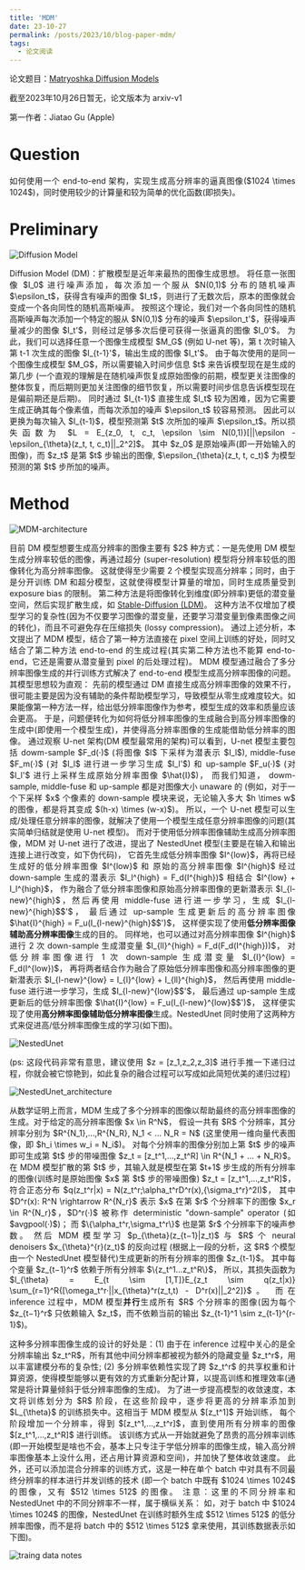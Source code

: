 ```yaml
---
title: 'MDM'
date: 23-10-27
permalink: /posts/2023/10/blog-paper-mdm/
tags:
  - 论文阅读
---
```


<p style="text-align:justify; text-justify:inter-ideograph;"> 论文题目：<a href="https://arxiv.org/abs/2310.15111" target="_blank" title="MDM">Matryoshka Diffusion Models</a></p>

<p style="text-align:justify; text-justify:inter-ideograph;">截至2023年10月26日暂无，论文版本为 arxiv-v1</p>

第一作者：Jiatao Gu (Apple)

Question
===

<p style="text-align:justify; text-justify:inter-ideograph;">如何使用一个 end-to-end 架构，实现生成高分辨率的逼真图像($1024 \times 1024$)，同时使用较少的计算量和较为简单的优化函数(即损失)。</p>

Preliminary
===

![Diffusion Model](/images/paper_ControlNet_Diffusion_Model.jpg)

<p style="text-align:justify; text-justify:inter-ideograph;"> Diffusion Model (DM)：扩散模型是近年来最热的图像生成思想。
将任意一张图像 $I_0$ 进行噪声添加，每次添加一个服从 $N(0,1)$ 分布的随机噪声 $\epsilon_t$，获得含有噪声的图像 $I_t$，则进行了无数次后，原本的图像就会变成一个各向同性的随机高斯噪声。
按照这个理论，我们对一个各向同性的随机高斯噪声每次添加一个特定的服从 $N(0,1)$ 分布的噪声 $\epsilon_t'$，获得噪声量减少的图像 $I_t'$，则经过足够多次后便可获得一张逼真的图像 $I_0'$。
为此，我们可以选择任意一个图像生成模型 $M_G$ (例如 U-net 等)，第 t 次时输入第 t-1 次生成的图像 $I_{t-1}'$，输出生成的图像 $I_t'$。
由于每次使用的是同一个图像生成模型 $M_G$，所以需要输入时间步信息 $t$ 来告诉模型现在是生成的第几步
(一个直观的理解是在随机噪声恢复成原始图像的前期，模型更关注图像的整体恢复，而后期则更加关注图像的细节恢复，所以需要时间步信息告诉模型现在是偏前期还是后期)。
同时通过 $I_{t-1}$ 直接生成 $I_t$ 较为困难，因为它需要生成正确其每个像素值，而每次添加的噪声 $\epsilon_t$ 较容易预测。
因此可以更换为每次输入 $I_{t-1}$，模型预测第 $t$ 次所加的噪声 $\epsilon_t$。所以损失函数为 $L = E_{z_0, t, c_t, \epsilon \sim N(0,1)}[||\epsilon - \epsilon_{\theta}(z_t, t, c_t)||_2^2]$。
其中 $z_0$ 是原始噪声(即一开始输入的图像)，而 $z_t$ 是第 $t$ 步输出的图像, $\epsilon_{\theta}(z_t, t, c_t)$ 为模型预测的第 $t$ 步所加的噪声。</p>

Method
===

![MDM-architecture](/images/paper_MDM_architecture.png)

<p style="text-align:justify; text-justify:inter-ideograph;">目前 DM 模型想要生成高分辨率的图像主要有 $2$ 种方式：一是先使用 DM 模型生成分辨率较低的图像，再通过超分 (super-resolution) 模型将分辨率较低的图像转化为高分辨率图像。
这就使得至少需要 2 个模型实现高分辨率；同时，由于是分开训练 DM 和超分模型，这就使得模型计算量的增加，同时生成质量受到 exposure bias 的限制。
第二种方法是将图像转化到维度(即分辨率)更低的潜变量空间，然后实现扩散生成，如 <a href="https://cai-jianfeng.github.io/posts/2023/10/blog-paper-stablediffusion/" target="_blank" title="Stable Diffusion">Stable-Diffusion (LDM)</a>。
这种方法不仅增加了模型学习的复杂性(因为不仅要学习图像的潜变量，还要学习潜变量到像素图像之间的转化)，而且不可避免存在压缩损失 (lossy compression)。
通过上述分析，本文提出了 MDM 模型，结合了第一种方法直接在 pixel 空间上训练的好处，同时又结合了第二种方法 end-to-end 的生成过程(其实第二种方法也不能算 end-to-end，它还是需要从潜变量到 pixel 的后处理过程)。
MDM 模型通过融合了多分辨率图像生成的并行训练方式解决了 end-to-end 模型生成高分辨率图像的问题。其模型思想较为直观：
先前的模型通过 DM 直接生成高分辨率图像的效果不行，很可能主要是因为没有辅助的条件帮助模型学习，导致模型从零生成难度较大。如果能像第一种方法一样，给出低分辨率图像作为参考，模型生成的效率和质量应该会更高。
于是，问题便转化为如何将低分辨率图像的生成融合到高分辨率图像的生成中(即使用一个模型生成)，并使得高分辨率图像的生成能借助低分辨率的图像。
通过观察 U-net 架构(DM 模型最常用的架构)可以看到，U-net 模型主要包括 dowm-sample $F_d(·)$ (将图像 $I$ 下采样为潜表示 $I_l$), 
middle-fuse $F_m(·)$ (对 $I_l$ 进行进一步学习生成 $I_l'$) 和 up-sample $F_u(·)$ (对 $I_l'$ 进行上采样生成原始分辨率图像 $\hat{I}$)，
而我们知道， dowm-sample, middle-fuse 和 up-sample 都是对图像大小 unaware 的
(例如，对于一个下采样 $x$ 个像素的 down-sample 模块来说，无论输入多大 $h \times w$ 的图像，都是将其变成 $(h-x) \times (w-x)$)。
所以，一个 U-net 模型可以生成/处理任意分辨率的图像，就解决了使用一个模型生成任意分辨率图像的问题(其实简单归结就是使用 U-net 模型)。
而对于使用低分辨率图像辅助生成高分辨率图像，MDM 对 U-net 进行了改进，提出了 NestedUnet 模型(主要是在输入和输出连接上进行改变，如下伪代码)，
它首先生成低分辨率图像 $I^{low}$，再将已经生成好的低分辨率图像 $I^{low}$ 和
原始的高分辨率图像 $I^{high}$ 经过 down-sample 生成的潜表示 $I_l^{high} = F_d(I^{high})$ 相结合 $I^{low} + I_l^{high}$，
作为融合了低分辨率图像和原始高分辨率图像的更新潜表示 $I_{l-new}^{high}$，然后再使用 middle-fuse 进行进一步学习，生成 $I_{l-new}^{high}$$'$，
最后通过 up-sample 生成更新后的高分辨率图像 $\hat{I}^{high} = F_u(I_{l-new}^{high}$$')$，
这样便实现了使用<b>低分辨率图像辅助高分辨率图像</b>生成的目的。
同样地，也可以通过对高分辨率图像 $I^{high}$ 进行 2 次 down-sample 生成潜变量 $I_{ll}^{high} = F_d(F_d(I^{high}))$，
对低分辨率图像进行 1 次 down-sample 生成潜变量 $I_{l}^{low} = F_d(I^{low})$，
再将两者结合作为融合了原始低分辨率图像和高分辨率图像的更新潜表示 $I_{l-new}^{low} = I_{l}^{low} + I_{ll}^{high}$，
然后再使用 middle-fuse 进行进一步学习，生成 $I_{l-new}^{low}$$'$，
最后通过 up-sample 生成更新后的低分辨率图像 $\hat{I}^{low} = F_u(I_{l-new}^{low}$$')$，
这样便实现了使用<b>高分辨率图像辅助低分辨率图像</b>生成。NestedUnet 同时使用了这两种方式来促进高/低分辨率图像生成的学习(如下图)。</p>

![NestedUnet](/images/paper_MDM_pescode.png)

<p style="text-align:justify; text-justify:inter-ideograph;">(ps: 这段代码非常有意思，建议使用 $z = [z_1,z_2,z_3]$ 进行手推一下递归过程，你就会被它惊艳到，如此复杂的融合过程可以写成如此简短优美的递归过程)</p>

![NestedUnet_architecture](/images/paper_MDM_NestedUnet.png)

<p style="text-align:justify; text-justify:inter-ideograph;">从数学证明上而言，MDM 生成了多个分辨率的图像以帮助最终的高分辨率图像的生成。对于给定的高分辨率图像 $x \in R^N$，
假设一共有 $R$ 个分辨率，其分辨率分别为 $R^{N_1},...,R^{N_R}, N_1 < ... N_R = N$ (这里使用一维向量代表图像，即 $h_i \times w_i = N_i$)。
对每个分辨率的图像分别加上第 $t$ 步的噪声即可生成第 $t$ 步的带噪图像 $z_t = [z_t^1,...,z_t^R] \in R^{N_1 + ... + N_R}$。
在 MDM 模型扩散的第 $t$ 步，其输入就是模型在第 $t+1$ 步生成的所有分辨率的图像(训练时是原始图像 $x$ 第 $t$ 步的带噪图像) $z_t = [z_t^1,...,z_t^R]$，
符合正态分布 $q(z_t^r|x) = N(z_t^r;\alpha_t^rD^r(x),{\sigma_t^r}^2I)$，
其中 $D^r(x): R^N \rightarrow R^{N_r}$ 表示 $x$ 在第 $r$ 个分辨率下的图像 $x_r \in R^{N_r}$，$D^r(·)$ 被称作 deterministic "down-sample" operator (如 $avgpool(·)$)；
而 $\{\alpha_t^r,\sigma_t^r\}$ 也是第 $r$ 个分辨率下的噪声参数。
然后 MDM 模型学习 $p_{\theta}(z_{t−1}|z_t)$ 与 $R$ 个 neural denoisers $x_{\theta}^{r}(z_t)$ 的反向过程
(根据上一段的分析，这 $R$ 个模型由一个 NestedUnet 模型替代)生成更新的所有分辨率的图像 $z_{t-1}$。
其中每个变量 $z_{t−1}^r$ 依赖于所有分辨率 $\{z_t^1...z_t^R\}$，
所以，其损失函数为 $l_{\theta} = E_{t \sim [1,T]}E_{z_t \sim q(z_t|x)} \sum_{r=1}^R{[\omega_t^r·||x_{\theta}^r(z_t,t) - D^r(x)||_2^2]}$。
而在 inference 过程中，MDM 模型<b>并行</b>生成所有 $R$ 个分辨率的图像(因为每个 $z_{t−1}^r$ 只依赖输入 $z_t$，而不依赖当前的输出 $z_{t-1}^1 \sim z_{t-1}^{r-1}$)。</p>

<p style="text-align:justify; text-justify:inter-ideograph;">这种多分辨率图像生成的设计的好处是：(1) 由于在 inference 过程中关心的是全分辨率输出 $z_t^R$，所有其他中间分辨率都被视为额外的隐藏变量 $z_t^r$，用以丰富建模分布的复杂性;
(2) 多分辨率依赖性实现了跨 $z_t^r$ 的共享权重和计算资源，使得模型能够以更有效的方式重新分配计算，以提高训练和推理效率(通常是将计算量倾斜于低分辨率图像的生成)。
为了进一步提高模型的收敛速度，本文将训练划分为 $R$ 阶段，在这些阶段中，逐步将更高的分辨率添加到 $L_{\theta}$ 的训练损失中。这相当于 MDM 模型从 $[z_t^1]$ 开始训练，
每个阶段增加一个分辨率，得到 $[z_t^1,...,z_t^r]$，直到使用所有分辨率的图像 $[z_t^1,...,z_t^R]$ 进行训练。
该训练方式从一开始就避免了昂贵的高分辨率训练(即一开始模型是啥也不会，基本上只专注于学低分辨率的图像生成，输入高分辨率图像基本上没什么用，还占用计算资源和空间)，并加快了整体收敛速度。
此外，还可以添加混合分辨率的训练方式，这是一种在单个 batch 中对具有不同最终分辨率的样本进行并发训练的技术
(即一个 batch 中既有 $1024 \times 1024$ 的图像，又有 $512 \times 512$ 的图像。
注意：这里的不同分辨率和 NestedUnet 中的不同分辨率不一样，属于横纵关系：
如，对于 batch 中 $1024 \times 1024$ 的图像，NestedUnet 在训练时额外生成 $512 \times 512$ 的低分辨率图像，而不是将 batch 中的 $512 \times 512$ 拿来使用，其训练数据表示如下图)。</p>

![traing data notes](/images/paper_MDM_additional_notes.png)
